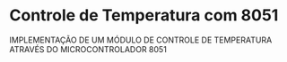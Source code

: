 # Controle de Temperatura com 8051
 IMPLEMENTAÇÃO DE UM MÓDULO DE CONTROLE DE TEMPERATURA  ATRAVÉS DO MICROCONTROLADOR 8051 
